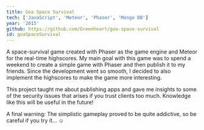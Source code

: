 ```yaml
---
title: Goa Space Survival
tech: ['JavaScript', 'Meteor', 'Phaser', 'Mongo DB']
year: '2015'
github: https://github.com/Greenheart/goa-space-survival
id: goaSpaceSurvival
---
```


A space-survival game created with Phaser as the game engine and Meteor for the real-time highscores. My main goal with this game was to spend a weekend to create a simple game with Phaser and then publish it to my friends. Since the development went so smooth, I decided to also implement the highscores to make the game more interesting.

This project taught me about publishing apps and gave me insights to some of the security issues that arises if you trust clients too much. Knowledge like this will be useful in the future!

A final warning: The simplistic gameplay proved to be quite addictive, so be careful if you try it... ☺
